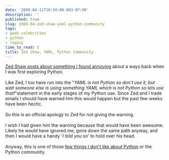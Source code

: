 ```yaml
---
date: '2008-04-11T10:58:00.003-07:00'
description: ''
published: true
slug: 2008-04-zed-shaw-yaml-python-community
tags:
- geek celebrities
- python
- legacy
time_to_read: 5
title: Zed Shaw, YAML, Python Community
---
```


<a href="http://www.zedshaw.com/blog/2008-04-09.html">Zed Shaw posts about something I found annoying</a> about a ways back when I was first exploring Python.<br /><br />Like Zed,  I too have run into the "<span style="font-style: italic;">YAML is not Python so don't use it, but wait someone else is using something YAML which is not Python so lets use that!</span>"statement in the early stages of my Python use.  Since Zed and I trade emails I should have warned him this would happen but the past few weeks have been hectic.<br /><br />So this is an official apology to Zed for not giving the warning. <br /><br />I wish I had given him the warning because that would have been awesome.  Likely he would have ignored me, gone down the same path anyway, and then I would have a handy '<span style="font-style: italic;">I told you so</span>' to hold over his head.<br /><br />Anyway, this is one of those <a href="http://pydanny.blogspot.com/2007/07/lambdas-no-more.html">few things I don't like about Python</a> or the Python community.